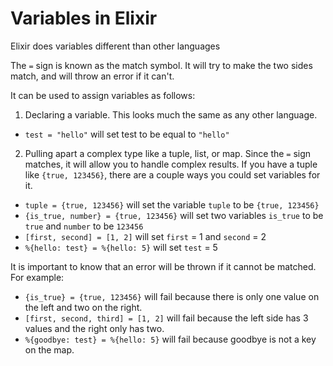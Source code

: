 # Variables in Elixir

Elixir does variables different than other languages

The `=` sign is known as the match symbol. It will try to make the two sides match, and will throw an error if it can't.

It can be used to assign variables as follows:

1. Declaring a variable. This looks much the same as any other language.
  * `test = "hello"` will set test to be equal to `"hello"`

2. Pulling apart a complex type like a tuple, list, or map. Since the `=` sign matches, it will allow you to handle complex results. If you have a tuple like `{true, 123456}`, there are a couple ways you could set variables for it.
  *  `tuple = {true, 123456}` will set the variable `tuple` to be `{true, 123456}`
  *  `{is_true, number} = {true, 123456}` will set two variables `is_true` to be `true` and `number` to be `123456`
  *  `[first, second] = [1, 2]` will set `first` = 1 and `second` = 2
  *  `%{hello: test} = %{hello: 5}` will set `test` = 5

  It is important to know that an error will be thrown if it cannot be matched. For example:

  *  `{is_true} = {true, 123456}` will fail because there is only one value on the left and two on the right.
  *  `[first, second, third] = [1, 2]` will fail because the left side has 3 values and the right only has two.
  *  `%{goodbye: test} = %{hello: 5}` will fail because goodbye is not a key on the map.
